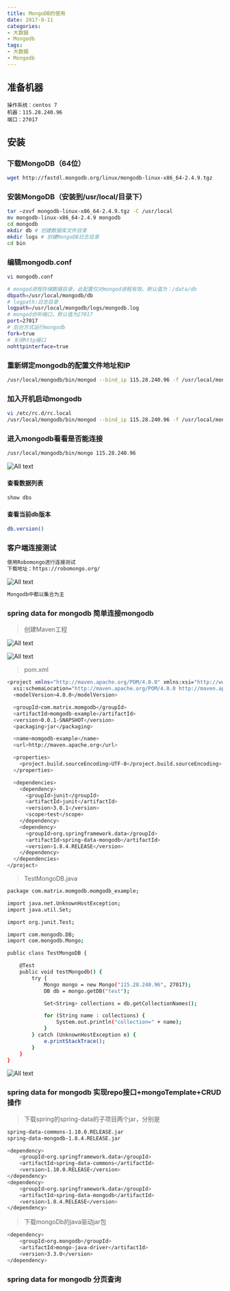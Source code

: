 ```yaml
---
title: MongoDB的使用
date: 2017-9-11
categories: 
- 大数据
- Mongodb
tags:
- 大数据
- Mongodb
---
```


## 准备机器

```
操作系统：centos 7
机器：115.28.240.96
端口：27017
```

## 安装

### 下载MongoDB（64位）

```bash
wget http://fastdl.mongodb.org/linux/mongodb-linux-x86_64-2.4.9.tgz
```

### 安装MongoDB（安装到/usr/local/目录下）

```bash
tar –zxvf mongodb-linux-x86_64-2.4.9.tgz -C /usr/local
mv mongodb-linux-x86_64-2.4.9 mongodb
cd mongodb
mkdir db # 创建数据库文件目录
mkdir logs # 创建MongoDB日志目录
cd bin
```

### 编辑mongodb.conf

```bash
vi mongodb.conf
```

```bash
# mongod进程存储数据目录，此配置仅对mongod进程有效。默认值为：/data/db
dbpath=/usr/local/mongodb/db
# logpath:日志目录
logpath=/usr/local/mongodb/logs/mongodb.log
# mongod侦听端口，默认值为27017
port=27017
# 后台方式运行mongodb
fork=true
# 关闭http接口
nohttpinterface=true
```

### 重新绑定mongodb的配置文件地址和IP

```bash
/usr/local/mongodb/bin/mongod --bind_ip 115.28.240.96 -f /usr/local/mongodb/bin/mongodb.conf
```

### 加入开机启动mongodb

```bash
vi /etc/rc.d/rc.local
/usr/local/mongodb/bin/mongod --bind_ip 115.28.240.96 -f /usr/local/mongodb/bin/mongodb.conf
```

### 进入mongodb看看是否能连接

```bash
/usr/local/mongodb/bin/mongo 115.28.240.96
```

![All text](http://ww1.sinaimg.cn/large/dc05ba18gy1fjfa44k7ylj21da0nq4de.jpg)

#### 查看数据列表

```bash
show dbs
```

#### 查看当前db版本

```bash
db.version()
```

### 客户端连接测试

```bash
使用Robomongo进行连接测试
下载地址：https://robomongo.org/
```

![All text](http://ww1.sinaimg.cn/large/dc05ba18gy1fjfad85000j21ru12en8r.jpg)

```bash
Mongodb中都以集合为主
```

### spring data for mongodb 简单连接mongodb 

>创建Maven工程

![All text](http://ww1.sinaimg.cn/large/dc05ba18gy1fjg2rew4v2j20y40towju.jpg)

![All text](http://ww1.sinaimg.cn/large/dc05ba18gy1fjg2revfk1j20y40to0vy.jpg)

>pom.xml

```bash
<project xmlns="http://maven.apache.org/POM/4.0.0" xmlns:xsi="http://www.w3.org/2001/XMLSchema-instance"
  xsi:schemaLocation="http://maven.apache.org/POM/4.0.0 http://maven.apache.org/xsd/maven-4.0.0.xsd">
  <modelVersion>4.0.0</modelVersion>

  <groupId>com.matrix.momgodb</groupId>
  <artifactId>momgodb-example</artifactId>
  <version>0.0.1-SNAPSHOT</version>
  <packaging>jar</packaging>

  <name>momgodb-example</name>
  <url>http://maven.apache.org</url>

  <properties>
    <project.build.sourceEncoding>UTF-8</project.build.sourceEncoding>
  </properties>

  <dependencies>
    <dependency>
      <groupId>junit</groupId>
      <artifactId>junit</artifactId>
      <version>3.8.1</version>
      <scope>test</scope>
    </dependency>
    <dependency>
      <groupId>org.springframework.data</groupId>
      <artifactId>spring-data-mongodb</artifactId>
      <version>1.8.4.RELEASE</version>
    </dependency>
  </dependencies>
</project>
```

>TestMongoDB.java

```bash
package com.matrix.momgodb.momgodb_example;

import java.net.UnknownHostException;
import java.util.Set;

import org.junit.Test;

import com.mongodb.DB;
import com.mongodb.Mongo;

public class TestMongoDB {

	@Test
	public void testMongodb() {
		try {
			Mongo mongo = new Mongo("115.28.240.96", 27017);
			DB db = mongo.getDB("test");

			Set<String> collections = db.getCollectionNames();

			for (String name : collections) {
				System.out.println("collection=" + name);
			}
		} catch (UnknownHostException e) {
			e.printStackTrace();
		}
	}
}
```

![All text](http://ww1.sinaimg.cn/large/dc05ba18gy1fjg3ghh6eqj21n217ok7y.jpg)

### spring data for mongodb 实现repo接口+mongoTemplate+CRUD操作

>下载spring的spring-data的子项目两个jar，分别是

```bash
spring-data-commons-1.10.0.RELEASE.jar
spring-data-mongodb-1.8.4.RELEASE.jar
```

```bash
<dependency>
	<groupId>org.springframework.data</groupId>
	<artifactId>spring-data-commons</artifactId>
	<version>1.10.0.RELEASE</version>
</dependency>
<dependency>
	<groupId>org.springframework.data</groupId>
	<artifactId>spring-data-mongodb</artifactId>
	<version>1.8.4.RELEASE</version>
</dependency>
```

>下载mongoDb的java驱动jar包

```bash
<dependency>
	<groupId>org.mongodb</groupId>
	<artifactId>mongo-java-driver</artifactId>
	<version>3.3.0</version>
</dependency>
```

### spring data for mongodb 分页查询
